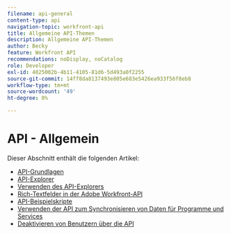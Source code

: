 ```yaml
---
filename: api-general
content-type: api
navigation-topic: workfront-api
title: Allgemeine API-Themen
description: Allgemeine API-Themen
author: Becky
feature: Workfront API
recommendations: noDisplay, noCatalog
role: Developer
exl-id: 4025002b-4b11-4105-81d6-5d493a0f2255
source-git-commit: 14ff8da8137493e805e683e5426ea933f56f8eb8
workflow-type: tm+mt
source-wordcount: '49'
ht-degree: 0%

---
```



# API - Allgemein

Dieser Abschnitt enthält die folgenden Artikel:

* [API-Grundlagen](../../wf-api/general/api-basics.md)
* [API-Explorer](../../wf-api/general/api-explorer.md)
* [Verwenden des API-Explorers](../../wf-api/general/using-api-explorer.md)
* [Rich-Textfelder in der Adobe Workfront-API](../../wf-api/general/rich-text-field-api.md)
* [API-Beispielskripte](../../wf-api/general/api-example-scripts.md)
* [Verwenden der API zum Synchronisieren von Daten für Programme und Services](../../wf-api/general/api-sync-data.md)
* [Deaktivieren von Benutzern über die API](../../wf-api/general/deactivate-user-api.md)
<!--
* [Projects API](../../wf-api/general/projects-api.md)
-->
